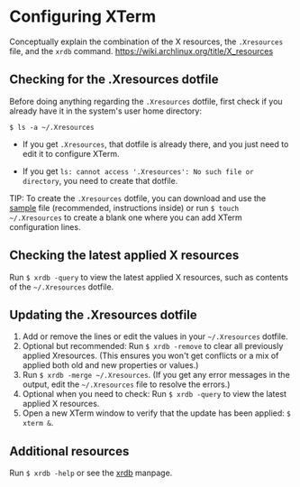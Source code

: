 # Configuring XTerm

Conceptually explain the combination of the X resources, the `.Xresources` file, and the `xrdb` command.
https://wiki.archlinux.org/title/X_resources


## Checking for the .Xresources dotfile

Before doing anything regarding the `.Xresources` dotfile, first check if you already have it in the system's user home directory:

`$ ls -a ~/.Xresources`

- If you get `.Xresources`, that dotfile is already there, and you just need to edit it to configure XTerm.

- If you get `ls: cannot access '.Xresources': No such file or directory`, you need to create that dotfile.

TIP: To create the `.Xresources` dotfile, you can  download and use the [sample](https://github.com/xterm-x11/files.Xresources/blob/main/sample.Xresources) file (recommended, instructions inside) or run `$ touch ~/.Xresources` to create a blank one where you can add XTerm configuration lines.

## Checking the latest applied X resources

Run `$ xrdb -query` to view the latest applied X resources, such as contents of the `~/.Xresources` dotfile.

## Updating the .Xresources dotfile

1. Add or remove the lines or edit the values in your `~/.Xresources` dotfile.
2. Optional but recommended: Run `$ xrdb -remove` to clear all previously applied Xresources. (This ensures you won't get conflicts or a mix of applied both old and new properties or values.)
3. Run `$ xrdb -merge ~/.Xresources`. (If you get any error messages in the output, edit the `~/.Xresources` file to resolve the errors.)
4. Optional when you need to check: Run `$ xrdb -query` to view the latest applied X resources.
5. Open a new XTerm window to verify that the update has been applied: `$ xterm &`.

## Additional resources

Run `$ xrdb -help` or see the [xrdb](https://www.x.org/releases/X11R7.7/doc/man/man1/xrdb.1.xhtml) manpage.
